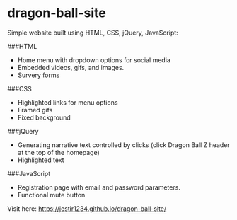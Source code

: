 # dragon-ball-site
Simple website built using HTML, CSS, jQuery, JavaScript:

###HTML
- Home menu with dropdown options for social media
- Embedded videos, gifs, and images.
- Survery forms

###CSS
- Highlighted links for menu options
- Framed gifs
- Fixed background

###jQuery
- Generating narrative text controlled by clicks (click Dragon Ball Z header at the top of the homepage)
- Highlighted text

###JavaScript
 - Registration page with email and password parameters.
 - Functional mute button

Visit here: https://jestir1234.github.io/dragon-ball-site/
